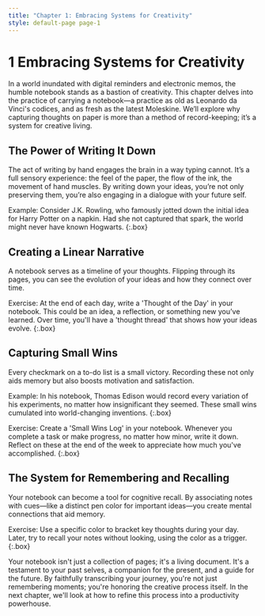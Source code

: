 ```yaml
---
title: "Chapter 1: Embracing Systems for Creativity"
style: default-page page-1
---
```


# **1** Embracing Systems for Creativity

In a world inundated with digital reminders and electronic memos, the humble notebook stands as a bastion of creativity. This chapter delves into the practice of carrying a notebook—a practice as old as Leonardo da Vinci's codices, and as fresh as the latest Moleskine. We’ll explore why capturing thoughts on paper is more than a method of record-keeping; it’s a system for creative living.

## **The Power of Writing It Down**

The act of writing by hand engages the brain in a way typing cannot. It’s a full sensory experience: the feel of the paper, the flow of the ink, the movement of hand muscles. By writing down your ideas, you’re not only preserving them, you’re also engaging in a dialogue with your future self. 

Example: Consider J.K. Rowling, who famously jotted down the initial idea for Harry Potter on a napkin. Had she not captured that spark, the world might never have known Hogwarts.
{:.box}

## **Creating a Linear Narrative**

A notebook serves as a timeline of your thoughts. Flipping through its pages, you can see the evolution of your ideas and how they connect over time.

Exercise: At the end of each day, write a 'Thought of the Day' in your notebook. This could be an idea, a reflection, or something new you’ve learned. Over time, you'll have a 'thought thread' that shows how your ideas evolve.
{:.box}

## **Capturing Small Wins**

Every checkmark on a to-do list is a small victory. Recording these not only aids memory but also boosts motivation and satisfaction.

Example: In his notebook, Thomas Edison would record every variation of his experiments, no matter how insignificant they seemed. These small wins cumulated into world-changing inventions.
{:.box}

Exercise: Create a 'Small Wins Log' in your notebook. Whenever you complete a task or make progress, no matter how minor, write it down. Reflect on these at the end of the week to appreciate how much you've accomplished.
{:.box}

## **The System for Remembering and Recalling**

Your notebook can become a tool for cognitive recall. By associating notes with cues—like a distinct pen color for important ideas—you create mental connections that aid memory.

Exercise: Use a specific color to bracket key thoughts during your day. Later, try to recall your notes without looking, using the color as a trigger.
{:.box}

Your notebook isn't just a collection of pages; it's a living document. It's a testament to your past selves, a companion for the present, and a guide for the future. By faithfully transcribing your journey, you're not just remembering moments; you're honoring the creative process itself. In the next chapter, we'll look at how to refine this process into a productivity powerhouse.
